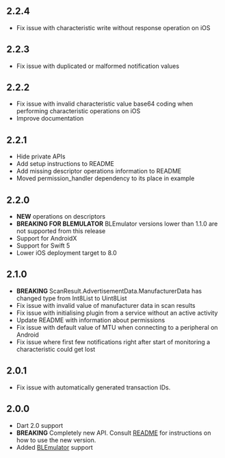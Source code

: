 ## 2.2.4

* Fix issue with characteristic write without response operation on iOS

## 2.2.3

* Fix issue with duplicated or malformed notification values

## 2.2.2

* Fix issue with invalid characteristic value base64 coding when performing characteristic operations on iOS
* Improve documentation

## 2.2.1

* Hide private APIs
* Add setup instructions to README
* Add missing descriptor operations information to README
* Moved permission_handler dependency to its place in example

## 2.2.0

* **NEW** operations on descriptors
* **BREAKING FOR BLEMULATOR** BLEmulator versions lower than 1.1.0 are not supported from this release
* Support for AndroidX
* Support for Swift 5
* Lower iOS deployment target to 8.0

## 2.1.0

* **BREAKING** ScanResult.AdvertisementData.ManufacturerData has changed type from Int8List to Uint8List
* Fix issue with invalid value of manufacturer data in scan results
* Fix issue with initialising plugin from a service without an active activity
* Update README with information about permissions
* Fix issue with default value of MTU when connecting to a peripheral on Android
* Fix issue where first few notifications right after start of monitoring a characteristic could get lost

## 2.0.1

* Fix issue with automatically generated transaction IDs.

## 2.0.0

* Dart 2.0 support
* **BREAKING** Completely new API. Consult [README](https://github.com/Polidea/FlutterBleLib/blob/master/README.md) for instructions on how to use the new version.
* Added [BLEmulator](https://github.com/Polidea/blemulator_flutter) support
